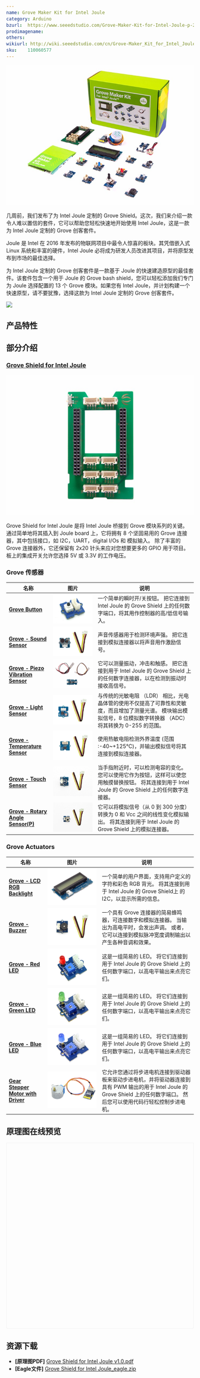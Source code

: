 ```yaml
---
name: Grove Maker Kit for Intel Joule
category: Arduino
bzurl:  https://www.seeedstudio.com/Grove-Maker-Kit-for-Intel-Joule-p-2796.html
prodimagename:
others:  
wikiurl: http://wiki.seeedstudio.com/cn/Grove-Maker_Kit_for_Intel_Joule
sku:    110060577
---
```


![](https://github.com/SeeedDocument/Grove_Maker_Kit_for_Intel_Joule/raw/master/img/wuVn2N00lFDeHDqruNo2IO3v.jpg)

几周前，我们发布了为 Intel Joule 定制的 Grove Shield。这次，我们来介绍一款令人难以置信的套件，它可以帮助您轻松快速地开始使用 Intel Joule，这是一款为 Intel Joule 定制的 Grove 创客套件。

Joule 是 Intel 在 2016 年发布的物联网项目中最令人惊喜的板块。其凭借嵌入式 Linux 系统和丰富的硬件，Intel Joule 必将成为研发人员改进其项目，并将原型发布到市场的最佳选择。

为 Intel Joule 定制的 Grove 创客套件是一款基于 Joule 的快速建造原型的最佳套件。该套件包含一个用于 Joule 的 Grove bash shield，您可以轻松添加我们专门为 Joule 选择配置的 13 个 Grove 模块。如果您有 Intel Joule，并计划构建一个快速原型，请不要犹豫，选择这款为 Intel Joule 定制的 Grove 创客套件。

[![](https://github.com/SeeedDocument/wiki_chinese/raw/master/docs/images/click_to_buy.PNG)](https://item.taobao.com/item.htm?spm=a1z10.3-c.w4002-11172317909.9.2939c6b1y9zgao&id=548470128154)

## 产品特性


## 部分介绍

### [Grove Shield for Intel Joule](https://www.seeedstudio.com/Grove-Shield-for-Intel-Joule-p-2782.html)
![](https://github.com/SeeedDocument/Grove_Maker_Kit_for_Intel_Joule/raw/master/img/grove%20shield%20for%20intel%20joule.jpg)

Grove Shield for Intel Joule 是将 Intel Joule 桥接到 Grove 模块系列的关键。 通过简单地将其插入到 Joule board 上，它将拥有 8 个坚固易用的 Grove 连接器，其中包括接口，如 I2C，UART，digital I/Os 和 模拟输入。 除了丰富的 Grove 连接器外，它还保留有 2x20 针头来应对您想要更多的 GPIO 用于项目。 板上的集成开关允许您选择 5V 或 3.3V 的工作电压。

### Grove 传感器

|名称|图片|说明|
|---|---|---|
|[**Grove Button**](https://item.taobao.com/item.htm?spm=a1z10.3-c.w4002-11172317909.12.78499649oR2huC&id=531838497696)|![](https://github.com/SeeedDocument/Grove_Maker_Kit_for_Intel_Joule/raw/master/img/Grove%20-%20Button.jpg)|一个简单的瞬时开/关按钮。 把它连接到 Intel Joule 的 Grove Shield 上的任何数字端口，将其用作控制器的高/低信号输入。|
|[**Grove - Sound Sensor**](https://item.taobao.com/item.htm?spm=a1z10.3-c.w4002-11172317909.10.34f3ea6b8U9sG6&id=45507318433)|![](https://github.com/SeeedDocument/Grove_Maker_Kit_for_Intel_Joule/raw/master/img/grove%20-%20sound%20sensor.jpg)|声音传感器用于检测环境声强。 把它连接到模拟连接器以将声音用作激励信号。|
|[**Grove - Piezo Vibration Sensor**](https://item.taobao.com/item.htm?spm=a1z10.3-c.w4002-11172317909.10.366ea4efF1kAV5&id=45553185547)|![](https://github.com/SeeedDocument/Grove_Maker_Kit_for_Intel_Joule/raw/master/img/Grove%20-%20Piezo%20Vibration%20Sensor.jpg)|它可以测量振动，冲击和触感。 把它连接到用于 Intel Joule 的 Grove Shield 上的任何数字连接器，以在检测到振动时接收高信号。|
|[**Grove - Light Sensor**](https://item.taobao.com/item.htm?spm=a1z10.3-c.w4002-11172317909.10.8f7652f8sK4FE&id=544373791068)|![](https://github.com/SeeedDocument/Grove_Maker_Kit_for_Intel_Joule/raw/master/img/grove%20-%20light%20sensor.jpg)|与传统的光敏电阻 （LDR） 相比，光电晶体管的使用不仅提高了可靠性和灵敏度，而且增加了测量光谱。 模块输出模拟信号，8 位模拟数字转换器 （ADC） 将其转换为 0-255 的范围。|
|[**Grove - Temperature Sensor**](https://item.taobao.com/item.htm?spm=a1z10.3-c.w4002-11172317909.10.66dea9a797x8Aw&id=520512844173)|![](https://github.com/SeeedDocument/Grove_Maker_Kit_for_Intel_Joule/raw/master/img/Grove%20-%20Temperature%20Sensor.jpg)|使用热敏电阻检测外界温度 (范围 :-40~+125℃)，并输出模拟信号将其连接到模拟连接器。|
|[**Grove - Touch Sensor**](https://item.taobao.com/item.htm?spm=a1z10.3-c.w4002-11172317909.9.1d1a9a88ODzwlf&id=45486442714&qq-pf-to=pcqq.c2c)|![](https://github.com/SeeedDocument/Grove_Maker_Kit_for_Intel_Joule/raw/master/img/Grove%20-%20Touch%20Sensor.jpg)|当手指附近时，可以检测电容的变化。 您可以使用它作为按钮，这样可以使您用触摸替换按钮。 将其连接到用于 Intel Joule 的 Grove Shield 上的任何数字连接器。|
|[**Grove - Rotary Angle Sensor(P)**](https://item.taobao.com/item.htm?spm=a1z10.3-c.w4002-11172317909.10.7f6e5a33JzdfRZ&id=45554377762)|![](https://github.com/SeeedDocument/Grove_Maker_Kit_for_Intel_Joule/raw/master/img/Grove%20-%20Rotary%20Angle%20Sensor.jpg)|它可以将模拟信号（从 0 到 300 分度）转换为 0 和 Vcc 之间的线性变化模拟输出。 将其连接到用于 Intel Joule 的 Grove Shield 上的模拟连接器。|



### Grove Actuators
|名称|图片|说明|
|--|--|--|
|[**Grove - LCD RGB Backlight**](https://item.taobao.com/item.htm?spm=a1z10.3-c.w4002-11172317909.10.30a33025r7j5uR&id=45475311124)|![](https://github.com/SeeedDocument/Grove_Maker_Kit_for_Intel_Joule/raw/master/img/Grove%20-%20LCD%20RGB%20Backlight.jpg)|一个简单的用户界面，支持用户定义的字符和彩色 RGB 背光。 将其连接到用于 Intel Joule 的 Grove Shield上 的 I2C，以显示所需的信息。|
|[**Grove - Buzzer**](https://item.taobao.com/item.htm?spm=a1z10.3-c.w4002-11172317909.9.2a512c21kSR662&id=520245748676)|![](https://github.com/SeeedDocument/Grove_Maker_Kit_for_Intel_Joule/raw/master/img/grove%20-%20buzzer.jpg)|一个具有 Grove 连接器的简易蜂鸣器，可连接数字和模拟连接器。 当输出为高电平时，会发出声调。 或者，它可以连接到模拟脉冲宽度调制输出以产生各种音调和效果。|
|[**Grove - Red LED**](https://item.taobao.com/item.htm?spm=a1z10.3-c.w4002-11172317909.10.292f2e8aQpfNdx&id=45476819992)|![](https://github.com/SeeedDocument/Grove_Maker_Kit_for_Intel_Joule/raw/master/img/Red%20LED.jpg)|这是一组简易的 LED。 将它们连接到用于 Intel Joule 的 Grove Shield 上的任何数字端口，以高电平输出来点亮它们。|
|[**Grove -Green LED**](https://item.taobao.com/item.htm?spm=a1z10.3-c.w4002-11172317909.29.afea80201aB1k&id=534288793023)|![](https://github.com/SeeedDocument/Grove_Maker_Kit_for_Intel_Joule/raw/master/img/Grove%20-%20Green%20LED.jpg)|这是一组简易的 LED。 将它们连接到用于 Intel Joule 的 Grove Shield 上的任何数字端口，以高电平输出来点亮它们。|
|[**Grove - Blue LED**](https://item.taobao.com/item.htm?spm=a1z10.3-c.w4002-11172317909.25.afea80201aB1k&id=531838541569)|![](https://github.com/SeeedDocument/Grove_Maker_Kit_for_Intel_Joule/raw/master/img/Grove%20-%20Blue%20LED.jpg)|这是一组简易的 LED。 将它们连接到用于 Intel Joule 的 Grove Shield 上的任何数字端口，以高电平输出来点亮它们。|
|[**Gear Stepper Motor with Driver**](https://item.taobao.com/item.htm?spm=a1z10.3-c.w4002-11172317909.9.7975bc17YIO4PM&id=534734937446)|![](https://github.com/SeeedDocument/Grove_Maker_Kit_for_Intel_Joule/raw/master/img/Motor%20with%20Driver.jpg)|它允许您通过将步进电机连接到驱动器板来驱动步进电机，并将驱动器连接到具有 PWM 输出的用于 Intel Joule 的 Grove Shield 上的任何数字端口。 然后您可以使用代码行轻松控制步进电机。|


## 原理图在线预览


<div class="altium-ecad-viewer" data-project-src="https://github.com/SeeedDocument/Grove_Maker_Kit_for_Intel_Joule/raw/master/res/Grove%20Shield%20for%20Intel%20Joule_eagle.zip" style="border-radius: 0px 0px 4px 4px; height: 500px; border-style: solid; border-width: 1px; border-color: rgb(241, 241, 241); overflow: hidden; max-width: 1280px; max-height: 700px; box-sizing: border-box;" />
</div>


## 资源下载
- **[原理图PDF]** [Grove Shield for Intel Joule v1.0.pdf](https://github.com/SeeedDocument/Grove_Maker_Kit_for_Intel_Joule/raw/master/res/Grove%20Shield%20for%20Intel%20Joule%20v1.0.pdf)
- **[Eagle文件]** [Grove Shield for Intel Joule_eagle.zip](https://github.com/SeeedDocument/Grove_Maker_Kit_for_Intel_Joule/raw/master/res/Grove%20Shield%20for%20Intel%20Joule_eagle.zip)

